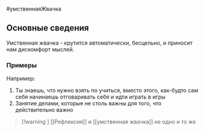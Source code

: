 #умственнаяЖвачка 
## Основные сведения

Умственная жвачка - крутится автоматически, бесцельно, и приносит нам дискомфорт мыслей. 

### Примеры

Например:
 1. Ты знаешь, что нужно взять по учиться, вместо этого, как-будто сам себя начинаешь отговаривать себя и идти играть в игры 
 2. Занятие делами, которые не столь важны для того, что действительно важно

>[!warning ] [[Рефлексия]] и [[умственная жвачка]] не одно и то же


